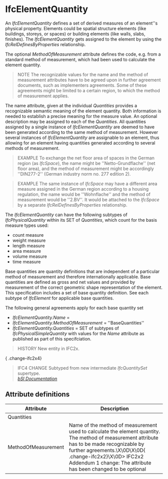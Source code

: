 IfcElementQuantity
==================
An _IfcElementQuantity_ defines a set of derived measures of an element''s
physical property. Elements could be spatial structure elements (like
buildings, storeys, or spaces) or building elements (like walls, slabs,
finishes). The _IfcElementQuantity_ gets assigned to the element by using the
_IfcRelDefinesByProperties_ relationship.  
  
The optional _MethodOfMeasurement_ attribute defines the code, e.g. from a
standard method of measurement, which had been used to calculate the element
quantity.  
  
> NOTE  The recognizable values for the name and the method of measurement
> attributes have to be agreed upon in further agreement documents, such as
> implementers agreements. Some of these agreements might be limited to a
> certain region, to which the method of measurement applies.  
  
The name attribute, given at the individual _Quantities_ provides a
recognizable semantic meaning of the element quantity. Both information is
needed to establish a precise meaning for the measure value. An optional
description may be assigned to each of the _Quantities_. All quantities
assigned by a single instance of _IfcElementQuantity_ are deemed to have been
generated according to the same method of measurement. However several
instances of _IfcElementQuantity_ are assignable to an element, thus allowing
for an element having quantities generated according to several methods of
measurement.  
  
> EXAMPLE  To exchange the net floor area of spaces in the German region (as
> _IfcSpace_), the name might be ''Netto-Grundflache'' (net floor area), and
> the method of measurement might be accordingly ''DIN277-2'' (German industry
> norm no. 277 edition 2).  
  
> EXAMPLE  The same instance of _IfcSpace_ may have a different area measure
> assigned in the German region according to a housing regulation, the name
> would be ''Wohnflache'' and the method of measurement would be ''2.BV''. It
> would be attached to the _IfcSpace_ by a separate
> _IfcRelDefinesByProperties_ relationship.  
  
The _IfcElementQuantity_ can have the following subtypes of
_IfcPhysicalQuantity_ within its SET of _Quantities_, which count for the
basis measure types used:  
  
* count measure  
* weight measure  
* length measure  
* area measure  
* volume measure  
* time measure  
  
Base quantities are quantity definitions that are independent of a particular
method of measurement and therefore internationally applicable. Base
quantities are defined as gross and net values and provided by measurement of
the correct geometric shape representation of the element. This specification
includes a set of base quantity definition. See each subtype of _IfcElement_
for applicable base quantities.  
  
The following general agreements apply for each base quantity set  
  
* _IfcElementQuantity.Name_ = <name of the qto definition template>  
* _IfcElementQuantity.MethodOfMeasurement_ = ''BaseQuantities''  
* _IfcElementQuantity.Quantities_ = SET of subtypes of _IfcPhysicalSimpleQuantity_ with values for the _Name_ attribute as published as part of this specifciation.  
  
> HISTORY  New entity in IFC2x.  
  
{ .change-ifc2x4}  
> IFC4 CHANGE  Subtyped from new intermediate _IfcQuantitySet_ supertype.  
[ _bSI
Documentation_](https://standards.buildingsmart.org/IFC/DEV/IFC4_2/FINAL/HTML/schema/ifcproductextension/lexical/ifcelementquantity.htm)


Attribute definitions
---------------------
| Attribute           | Description                                                                                                                                                                                                                                                               |
|---------------------|---------------------------------------------------------------------------------------------------------------------------------------------------------------------------------------------------------------------------------------------------------------------------|
| Quantities          |                                                                                                                                                                                                                                                                           |
| MethodOfMeasurement | Name of the method of measurement used to calculate the element quantity. The method of measurement attribute has to be made recognizable by further agreements.\X\0D\X\0D{ .change-ifc2x2}\X\0D> IFC2x2 Addendum 1 change: The attribute has been changed to be optional |

